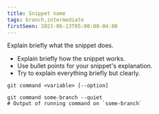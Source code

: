 ```yaml
---
title: Snippet name
tags: branch,intermediate
firstSeen: 2021-06-13T05:00:00-04:00
---
```


Explain briefly what the snippet does.

- Explain briefly how the snippet works.
- Use bullet points for your snippet's explanation.
- Try to explain everything briefly but clearly.

```shell
git command <variable> [--option]
```

```shell
git command some-branch --quiet
# Output of running command on `some-branch`
```
